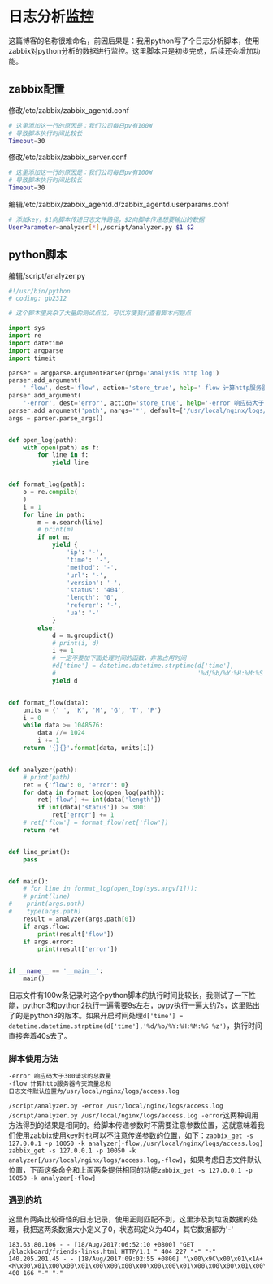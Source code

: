 # 日志分析监控

这篇博客的名称很难命名，前因后果是：我用python写了个日志分析脚本，使用zabbix对python分析的数据进行监控。这里脚本只是初步完成，后续还会增加功能。

## zabbix配置

修改/etc/zabbix/zabbix_agentd.conf

```bash
# 这里添加这一行的原因是：我们公司每日pv有100W
# 导致脚本执行时间比较长
Timeout=30
```

修改/etc/zabbix/zabbix_server.conf

```bash
# 这里添加这一行的原因是：我们公司每日pv有100W
# 导致脚本执行时间比较长
Timeout=30
```

编辑/etc/zabbix/zabbix_agentd.d/zabbix_agentd.userparams.conf

```bash
# 添加key，$1向脚本传递日志文件路径，$2向脚本传递想要输出的数据
UserParameter=analyzer[*],/script/analyzer.py $1 $2
```

## python脚本

编辑/script/analyzer.py

```python
#!/usr/bin/python
# coding: gb2312

# 这个脚本里夹杂了大量的测试点位，可以方便我们查看脚本问题点

import sys
import re
import datetime
import argparse
import timeit

parser = argparse.ArgumentParser(prog='analysis http log')
parser.add_argument(
    '-flow', dest='flow', action='store_true', help='-flow 计算http服务器今天流量总和')
parser.add_argument(
    '-error', dest='error', action='store_true', help='-error 响应码大于300请求的总数量')
parser.add_argument('path', nargs='*', default=['/usr/local/nginx/logs/access.log'])
args = parser.parse_args()


def open_log(path):
    with open(path) as f:
        for line in f:
            yield line


def format_log(path):
    o = re.compile(
    )
    i = 1
    for line in path:
        m = o.search(line)
        # print(m)
        if not m:
            yield {
                'ip': '-',
                'time': '-',
                'method': '-',
                'url': '-',
                'version': '-',
                'status': '404',
                'length': '0',
                'referer': '-',
                'ua': '-'
            }
        else:
            d = m.groupdict()
            # print(i, d)
            i += 1
            # 一定不要加下面处理时间的函数，非常占用时间
            #d['time'] = datetime.datetime.strptime(d['time'],
            #                                       '%d/%b/%Y:%H:%M:%S %z')
            yield d


def format_flow(data):
    units = (' ', 'K', 'M', 'G', 'T', 'P')
    i = 0
    while data >= 1048576:
        data //= 1024
        i += 1
    return '{}{}'.format(data, units[i])


def analyzer(path):
    # print(path)
    ret = {'flow': 0, 'error': 0}
    for data in format_log(open_log(path)):
        ret['flow'] += int(data['length'])
        if int(data['status']) >= 300:
            ret['error'] += 1
    # ret['flow'] = format_flow(ret['flow'])
    return ret


def line_print():
    pass


def main():
    # for line in format_log(open_log(sys.argv[1])):
    # print(line)
#    print(args.path)
#    type(args.path)
    result = analyzer(args.path[0])
    if args.flow:
        print(result['flow'])
    if args.error:
        print(result['error'])


if __name__ == '__main__':
    main()
```

日志文件有100w条记录时这个python脚本的执行时间比较长，我测试了一下性能，python3和python2执行一遍需要9s左右，pypy执行一遍大约7s，这里贴出了的是python3的版本。如果开启时间处理`d['time'] = datetime.datetime.strptime(d['time'],'%d/%b/%Y:%H:%M:%S %z')`，执行时间直接奔着40s去了。

### 脚本使用方法

```bash
-error 响应码大于300请求的总数量
-flow 计算http服务器今天流量总和
日志文件默认位置为/usr/local/nginx/logs/access.log
```

`/script/analyzer.py -error /usr/local/nginx/logs/access.log` `/script/analyzer.py /usr/local/nginx/logs/access.log -error`这两种调用方法得到的结果是相同的。给脚本传递参数时不需要注意参数位置，这就意味着我们使用zabbix使用key时也可以不注意传递参数的位置，如下：`zabbix_get -s 127.0.0.1 -p 10050 -k analyzer[-flow,/usr/local/nginx/logs/access.log]` `zabbix_get -s 127.0.0.1 -p 10050 -k analyzer[/usr/local/nginx/logs/access.log,-flow]`，如果考虑日志文件默认位置，下面这条命令和上面两条提供相同的功能`zabbix_get -s 127.0.0.1 -p 10050 -k analyzer[-flow]`

### 遇到的坑

这里有两条比较奇怪的日志记录，使用正则匹配不到，这里涉及到垃圾数据的处理，我把这两条数据大小定义了0，状态码定义为404，其它数据都为'-'

```log
183.63.80.106 - - [18/Aug/2017:06:52:10 +0800] "GET /blackboard/friends-links.html HTTP/1.1 " 404 227 "-" "-"
140.205.201.45 - - [18/Aug/2017:09:02:55 +0800] "\x00\x9C\x00\x01\x1A+<M\x00\x01\x00\x00\x01\x00\x00\x00\x00\x00\x00\x01\x00\x00\x00\x01\x00\x00\x00\x00\x001\x00\x00\x00\x00\x00\x00\x00\x00\x00\x00\x00\x00\x00\x00\x00\x00\x00\x00\x00\x00\x00\x00\x00\x00\x00\x00\x00\x00\x00\x00\x00\x00\x00\x00\x00\x00\x00\x00\x00\x00\x00\x00\x00\x00\x00\x00\x00\x00\x00\x00\x00\x00\x00\x00\x00\x00\x00\x00\x00\x00\x00\x00\x00\x00\x00\x00\x00\x00\x00\x00\x00\x00\x00\x00\x00\x00\x00\x00\x00\x00\x00\x00\x00\x00\x00\x00\x00\x00\x00\x00\x00\x00\x00\x00\x00\x00\x00\x00\x00\x00\x00\x00\x00\x00\x00\x00\x00\x00\x00\x00\x00\x00\x00\x00\x00\x00\x00\x00\x00\x00\x00\x00\x00\x00\x00\x00" 400 166 "-" "-"
```